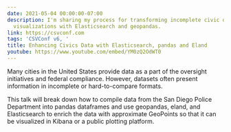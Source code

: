 ```yaml
---
date: 2021-05-04 00:00:00-07:00
description: I'm sharing my process for transforming incomplete civic data into interactive
  visualizations with Elasticsearch and geopandas.
link: https://csvconf.com
tags: 'CSVConf v6, '
title: Enhancing Civics Data with Elasticsearch, pandas and Eland
youtube: https://www.youtube.com/embed/YM0zQ2OdWT0
---
```


<p>Many cities in the United States provide data as a part of the oversight initiatives and federal compliance. However, datasets often present information in incomplete or hard-to-compare formats.</p><p>This talk will break down how to compile data from the San Diego Police Department into pandas dataframes and use geopandas, eland, and Elasticsearch to enrich the data with approximate GeoPoints so that it can be visualized in Kibana or a public plotting platform.</p>